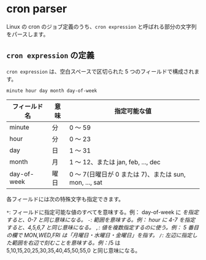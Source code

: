 # cron parser

Linux の cron のジョブ定義のうち、`cron expression` と呼ばれる部分の文字列をパースします。

## `cron expression` の定義

`cron expression` は、空白スペースで区切られた 5 つのフィールドで構成されます。

```text
minute hour day month day-of-week
```

| フィールド名 | 意味 | 指定可能な値                                           |
| ------------ | ---- | ------------------------------------------------------ |
| minute       | 分   | 0 ～ 59                                                |
| hour         | 分   | 0 ～ 23                                                |
| day          | 日   | 1 ～ 31                                                |
| month        | 月   | 1 ～ 12、または jan, feb, ..., dec                     |
| day-of-week  | 曜日 | 0 ～ 7(日曜日が 0 または 7)、または sun, mon, ..., sat |

各フィールドには次の特殊文字も指定できます。

`*`: フィールドに指定可能な値のすべてを意味する。例： day-of-week に _を指定すると、0-7 と同じ意味になる。
`-`: 範囲を意味する。例： hour に 4-7 を指定すると、4,5,6,7 と同じ意味になる。
`,`: 値を複数指定するのに使う。例： 5 番目の欄で MON,WED,FRI は「月曜日・水曜日・金曜日」を指す。
`/`: 左辺に指定した範囲を右辺で刻むことを意味する。例：_/5 は 5,10,15,20,25,30,35,40,45,50,55,0 と同じ意味になる。
